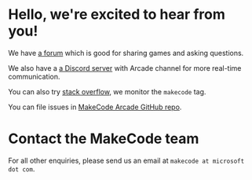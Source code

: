# Hello, we're excited to hear from you!

We have [a forum](https://forum.makecode.com) which is good for sharing games and asking questions.

We also have a [a Discord server](https://aka.ms/makecodecommunity) with Arcade channel for more real-time communication.

You can also try [stack overflow](https://stackoverflow.com/), we monitor the ``makecode`` tag.

You can file issues in [MakeCode Arcade GitHub repo](https://github.com/microsoft/pxt-arcade/issues/new).


# Contact the MakeCode team

For all other enquiries, please send us an email at ``makecode at microsoft dot com``.
